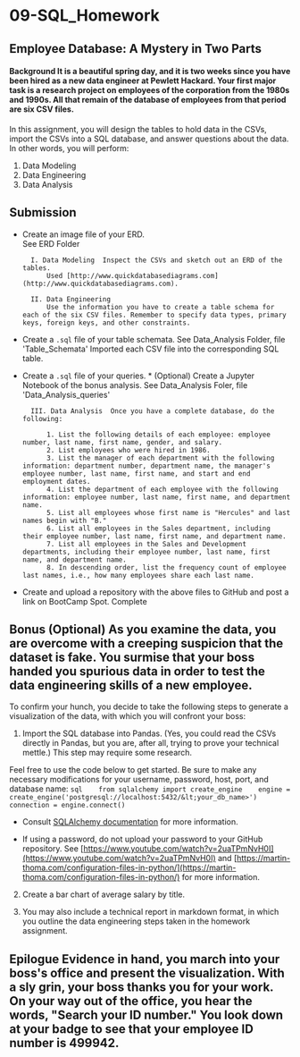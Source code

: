 # 09-SQL_Homework
## Employee Database: A Mystery in Two Parts

#### Background  It is a beautiful spring day, and it is two weeks since you have been hired as a new data engineer at Pewlett Hackard. Your first major task is a research project on employees of the corporation from the 1980s and 1990s. All that remain of the database of employees from that period are six CSV files.  

In this assignment, you will design the tables to hold data in the CSVs, import the CSVs into a SQL database, and answer questions about the data. In other words, you will perform:  

1. Data Modeling  
2. Data Engineering  
3. Data Analysis 
 
## Submission  

* Create an image file of your ERD.  
    See ERD Folder

        I. Data Modeling  Inspect the CSVs and sketch out an ERD of the tables. 
            Used [http://www.quickdatabasediagrams.com](http://www.quickdatabasediagrams.com).  

        II. Data Engineering  
            Use the information you have to create a table schema for each of the six CSV files. Remember to specify data types, primary keys, foreign keys, and other constraints. 


* Create a `.sql` file of your table schemata. 
    See Data_Analysis Folder, file  'Table_Schemata'
        Imported each CSV file into the corresponding SQL table. 


* Create a `.sql` file of your queries.  * (Optional) Create a Jupyter Notebook of the bonus analysis. 
    See Data_Analysis Foler, file 'Data_Analysis_queries'
        
        III. Data Analysis  Once you have a complete database, do the following:  

            1. List the following details of each employee: employee number, last name, first name, gender, and salary.  
            2. List employees who were hired in 1986.  
            3. List the manager of each department with the following information: department number, department name, the manager's employee number, last name, first name, and start and end employment dates.  
            4. List the department of each employee with the following information: employee number, last name, first name, and department name.  
            5. List all employees whose first name is "Hercules" and last names begin with "B."  
            6. List all employees in the Sales department, including their employee number, last name, first name, and department name.  
            7. List all employees in the Sales and Development departments, including their employee number, last name, first name, and department name.  
            8. In descending order, list the frequency count of employee last names, i.e., how many employees share each last name.


* Create and upload a repository with the above files to GitHub and post a link on BootCamp Spot.
    Complete


## Bonus (Optional)  As you examine the data, you are overcome with a creeping suspicion that the dataset is fake. You surmise that your boss handed you spurious data in order to test the data engineering skills of a new employee. 

To confirm your hunch, you decide to take the following steps to generate a visualization of the data, with which you will confront your boss:  
1. Import the SQL database into Pandas. (Yes, you could read the CSVs directly in Pandas, but you are, after all, trying to prove your technical mettle.) This step may require some research. 

Feel free to use the code below to get started. Be sure to make any necessary modifications for your username, password, host, port, and database name:     ```sql    from sqlalchemy import create_engine    engine = create_engine('postgresql://localhost:5432/&lt;your_db_name>')    connection = engine.connect()    ```  

* Consult [SQLAlchemy documentation](https://docs.sqlalchemy.org/en/latest/core/engines.html#postgresql) for more information.  

* If using a password, do not upload your password to your GitHub repository. See [https://www.youtube.com/watch?v=2uaTPmNvH0I](https://www.youtube.com/watch?v=2uaTPmNvH0I) and [https://martin-thoma.com/configuration-files-in-python/](https://martin-thoma.com/configuration-files-in-python/) for more information.  

2. Create a bar chart of average salary by title.  

3. You may also include a technical report in markdown format, in which you outline the data engineering steps taken in the homework assignment.  

## Epilogue  Evidence in hand, you march into your boss's office and present the visualization. With a sly grin, your boss thanks you for your work. On your way out of the office, you hear the words, "Search your ID number." You look down at your badge to see that your employee ID number is 499942.